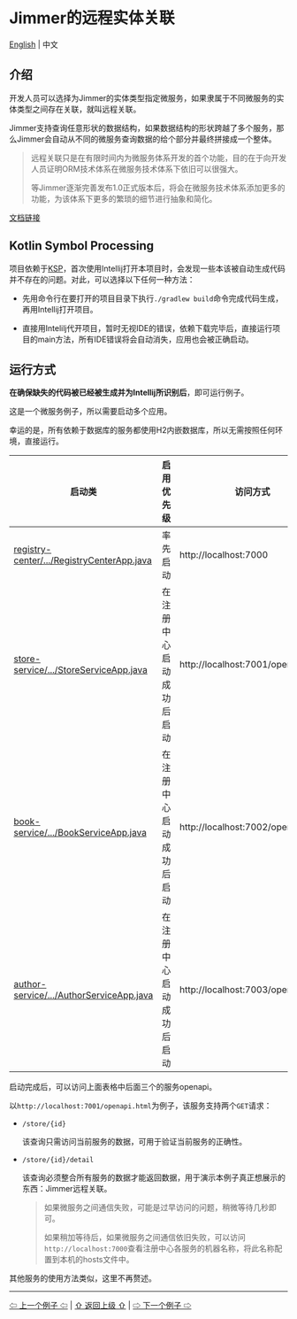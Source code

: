 # Jimmer的远程实体关联

[English](./) | 中文

## 介绍

开发人员可以选择为Jimmer的实体类型指定微服务，如果隶属于不同微服务的实体类型之间存在关联，就叫远程关联。

Jimmer支持查询任意形状的数据结构，如果数据结构的形状跨越了多个服务，那么Jimmer会自动从不同的微服务查询数据的给个部分并最终拼接成一个整体。

>   远程关联只是在有限时间内为微服务体系开发的首个功能，目的在于向开发人员证明ORM技术体系在微服务技术体系下依旧可以很强大。
> 
>   等Jimmer逐渐完善发布1.0正式版本后，将会在微服务技术体系添加更多的功能，为该体系下更多的繁琐的细节进行抽象和简化。

[文档链接](https://babyfish-ct.gitee.io/jimmer-doc/docs/spring/spring-cloud)

## Kotlin Symbol Processing

项目依赖于[KSP](https://kotlinlang.org/docs/ksp-overview.html)，首次使用Intellij打开本项目时，会发现一些本该被自动生成代码并不存在的问题。对此，可以选择以下任何一种方法：
 
-   先用命令行在要打开的项目目录下执行`./gradlew build`命令完成代码生成，再用Intellij打开项目。
 
-   直接用Intelilj代开项目，暂时无视IDE的错误，依赖下载完毕后，直接运行项目的main方法，所有IDE错误将会自动消失，应用也会被正确启动。

## 运行方式

**在确保缺失的代码被已经被生成并为Intellij所识别后**，即可运行例子。

这是一个微服务例子，所以需要启动多个应用。

幸运的是，所有依赖于数据库的服务都使用H2内嵌数据库，所以无需按照任何环境，直接运行。

启动类|启用优先级|访问方式|
|---|---|---|
|[registry-center/.../RegistryCenterApp.java](./registry-center/src/main/java/org/babyfish/jimmer/example/cloud/registry/RegistryCenterApp.java)|率先启动|http://localhost:7000|
|[store-service/.../StoreServiceApp.java](./store-service/src/main/java/org/babyfish/jimmer/example/cloud/store/StoreServiceApp.java)|在注册中心启动成功后启动|http://localhost:7001/openapi.html|
|[book-service/.../BookServiceApp.java](./book-service/src/main/java/org/babyfish/jimmer/example/cloud/book/BookServiceApp.java)|在注册中心启动成功后启动|http://localhost:7002/openapi.html|
|[author-service/.../AuthorServiceApp.java](./author-service/src/main/java/org/babyfish/jimmer/example/cloud/author/AuthorServiceApp.java)|在注册中心启动成功后启动|http://localhost:7003/openapi.html|

启动完成后，可以访问上面表格中后面三个的服务openapi。

以`http://localhost:7001/openapi.html`为例子，该服务支持两个`GET`请求：

-   `/store/{id}`

    该查询只需访问当前服务的数据，可用于验证当前服务的正确性。

-   `/store/{id}/detail`

    该查询必须整合所有服务的数据才能返回数据，用于演示本例子真正想展示的东西：Jimmer远程关联。

    >   如果微服务之间通信失败，可能是过早访问的问题，稍微等待几秒即可。
    >   
    >   如果稍加等待后，如果微服务之间通信依旧失败，可以访问`http://localhost:7000`查看注册中心各服务的机器名称，将此名称配置到本机的hosts文件中。

其他服务的使用方法类似，这里不再赘述。

---

[⇦ 上一个例子 ⇦](../jimmer-sql-graphql-kt/README_zh_CN.md) | [⇧ 返回上级 ⇧](../README_zh_CN.md) | [⇨ 下一个例子 ⇨](../save-command-kt/README_zh_CN.md)
